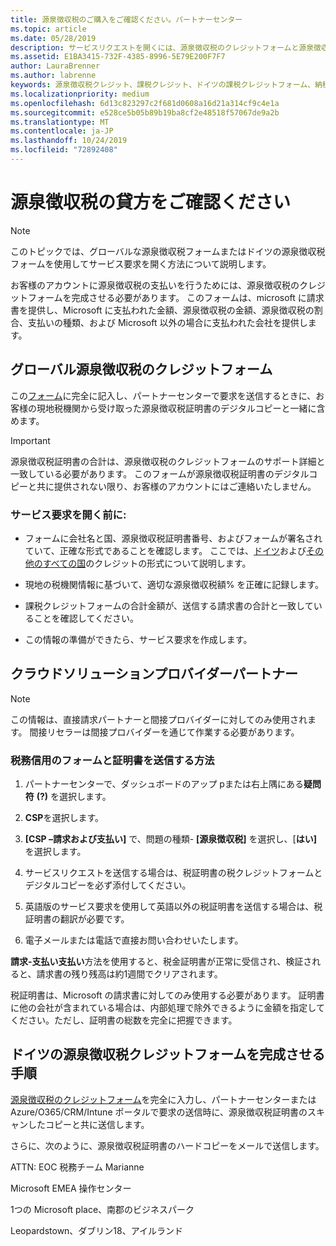 ```yaml
---
title: 源泉徴収税のご購入をご確認ください。パートナーセンター
ms.topic: article
ms.date: 05/28/2019
description: サービスリクエストを開くには、源泉徴収税のクレジットフォームと源泉徴収税証明書の両方が必要です。
ms.assetid: E1BA3415-732F-4385-8996-5E79E200F7F7
author: LauraBrenner
ms.author: labrenne
keywords: 源泉徴収税クレジット、課税クレジット、ドイツの課税クレジットフォーム、納税クレジット
ms.localizationpriority: medium
ms.openlocfilehash: 6d13c823297c2f681d0608a16d21a314cf9c4e1a
ms.sourcegitcommit: e528ce5b05b89b19ba8cf2e48518f57067de9a2b
ms.translationtype: MT
ms.contentlocale: ja-JP
ms.lasthandoff: 10/24/2019
ms.locfileid: "72892408"
---
```

# <a name="make-sure-you-are-credited-for-withholding-tax"></a>源泉徴収税の貸方をご確認ください

>[!Note]
>このトピックでは、グローバルな源泉徴収税フォームまたはドイツの源泉徴収税フォームを使用してサービス要求を開く方法について説明します。

お客様のアカウントに源泉徴収税の支払いを行うためには、源泉徴収税のクレジットフォームを完成させる必要があります。 このフォームは、microsoft に請求書を提供し、Microsoft に支払われた金額、源泉徴収税の金額、源泉徴収税の割合、支払いの種類、および Microsoft 以外の場合に支払われた会社を提供します。  

## <a name="global-withholding-tax-credit-form"></a>グローバル源泉徴収税のクレジットフォーム

この[フォーム](https://query.prod.cms.rt.microsoft.com/cms/api/am/binary/RE30311)に完全に記入し、パートナーセンターで要求を送信するときに、お客様の現地税機関から受け取った源泉徴収税証明書のデジタルコピーと一緒に含めます。
>[!IMPORTANT]
>源泉徴収税証明書の合計は、源泉徴収税のクレジットフォームのサポート詳細と一致している必要があります。 このフォームが源泉徴収税証明書のデジタルコピーと共に提供されない限り、お客様のアカウントにはご連絡いたしません。

### <a name="before-opening-the-service-request"></a>サービス要求を開く前に:

- フォームに会社名と国、源泉徴収税証明書番号、およびフォームが署名されていて、正確な形式であることを確認します。 ここでは、[ドイツ](https://query.prod.cms.rt.microsoft.com/cms/api/am/binary/RE305Lo)および[その他のすべての国](https://query.prod.cms.rt.microsoft.com/cms/api/am/binary/RE30311)のクレジットの形式について説明します。

- 現地の税機関情報に基づいて、適切な源泉徴収税額% を正確に記録します。

- 課税クレジットフォームの合計金額が、送信する請求書の合計と一致していることを確認してください。 

- この情報の準備ができたら、サービス要求を作成します。

## <a name="cloud-solution-provider-partners"></a>クラウドソリューションプロバイダーパートナー

>[!Note]
>この情報は、直接請求パートナーと間接プロバイダーに対してのみ使用されます。 間接リセラーは間接プロバイダーを通じて作業する必要があります。

### <a name="how-to-submit-the-tax-credit-form-and-the-certificates"></a>税務信用のフォームと証明書を送信する方法

1. パートナーセンターで、ダッシュボードのアップ pまたは右上隅にある**疑問符** **(?)** を選択します。

2. **CSP**を選択します。

3. **[CSP –請求および支払い]** で、問題の種類- **[源泉徴収税]** を選択し、[**はい]** を選択します。 

4. サービスリクエストを送信する場合は、税証明書の税クレジットフォームとデジタルコピーを必ず添付してください。

5. 英語版のサービス要求を使用して英語以外の税証明書を送信する場合は、税証明書の翻訳が必要です。

6. 電子メールまたは電話で直接お問い合わせいたします。

**請求-支払い支払い**方法を使用すると、税金証明書が正常に受信され、検証されると、請求書の残り残高は約1週間でクリアされます。 

税証明書は、Microsoft の請求書に対してのみ使用する必要があります。 証明書に他の会社が含まれている場合は、内部処理で除外できるように金額を指定してください。ただし、証明書の総数を完全に把握できます。 

## <a name="instructions-for-completing-the-withholding-tax-credit-form-for-germany"></a>ドイツの源泉徴収税クレジットフォームを完成させる手順

[源泉徴収税のクレジットフォーム](https://query.prod.cms.rt.microsoft.com/cms/api/am/binary/RE305Lo)を完全に入力し、パートナーセンターまたは Azure/O365/CRM/Intune ポータルで要求の送信時に、源泉徴収税証明書のスキャンしたコピーと共に送信します。 

さらに、次のように、源泉徴収税証明書のハードコピーをメールで送信します。

ATTN: EOC 税務チーム Marianne

Microsoft EMEA 操作センター

1つの Microsoft place、南郡のビジネスパーク

Leopardstown、ダブリン18、アイルランド
